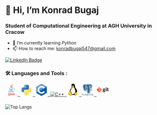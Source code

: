 
   # 👋 Hi, I’m Konrad Bugaj
   ### Student of Computational Engineering at AGH University in Cracow
- 🌱 I’m currently learning *Python*
- 📫 How to reach me: konradbugaj547@gmail.com
<div id="badges">
<a href="https://www.linkedin.com/in/konrad-bugaj-25158831a">
   <img src="https://img.shields.io/badge/LinkedIn-blue?style=for-the-badge&logo=linkedin&logoColor=white" alt="LinkedIn Badge"/>
</a>

### :hammer_and_wrench: Languages and Tools :

  <div class="left">
    <a href="https://www.java.com">
      <img src="https://github.com/devicons/devicon/blob/master/icons/java/java-original-wordmark.svg" title="Java" alt="Java" width="40" height="40"/>&nbsp;
    </a> 
    <a href="https://www.python.org">
      <img src="https://github.com/devicons/devicon/blob/master/icons/python/python-original.svg" title="Python" alt="Python" width="40" height="40"/>&nbsp;
    </a> 
    <a href="https://www.cprogramming.com">
      <img src="https://github.com/devicons/devicon/blob/master/icons/c/c-original.svg" title="C" alt="C" width="40" height="40"/>&nbsp;
    </a> 
    <a href="https://isocpp.org/"> 
      <img src="https://github.com/isocpp/logos/blob/master/cpp_logo.svg" title="C++" alt="C++" width="40" height="40" id="x"/>&nbsp;
    </a> 
    <a href="https://isocpp.org/">
      <img src="https://github.com/devicons/devicon/blob/master/icons/linux/linux-original.svg" title="Linux" alt="Linux" width="40" height="40"/>&nbsp;
    </a> 
    <a href="https://www.postgresql.org/">
      <img src="https://github.com/devicons/devicon/blob/master/icons/postgresql/postgresql-plain-wordmark.svg" title="PostgreSQL" alt="PostgreSQL" width="40" height="40"/>&nbsp;
    </a> 
    <a href="https://git-scm.com/">
      <img src="https://github.com/devicons/devicon/blob/master/icons/git/git-original-wordmark.svg" title="Git" alt="Git" width="40" height="40"/>
    </a>
  </div>


###
![Top Langs](https://github-readme-stats.vercel.app/api/top-langs/?username=konradb8&layout=compact&theme=vision-friendly-dark)

<!---
konradb8/konradb8 is a ✨ special ✨ repository because its `README.md` (this file) appears on your GitHub profile.
You can click the Preview link to take a look at your changes.
--->
